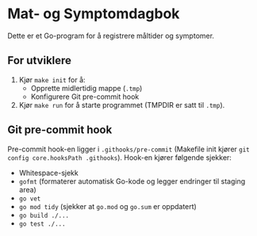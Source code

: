 # Mat- og Symptomdagbok

Dette er et Go-program for å registrere måltider og symptomer.

## For utviklere

1. Kjør `make init` for å:
   - Opprette midlertidig mappe (`.tmp`)
   - Konfigurere Git pre-commit hook
2. Kjør `make run` for å starte programmet (TMPDIR er satt til `.tmp`).

## Git pre-commit hook

Pre-commit hook-en ligger i `.githooks/pre-commit` (Makefile init kjører `git config core.hooksPath .githooks`). Hook-en kjører følgende sjekker:

- Whitespace-sjekk
- `gofmt` (formaterer automatisk Go-kode og legger endringer til staging area)
- `go vet`
- `go mod tidy` (sjekker at `go.mod` og `go.sum` er oppdatert)
- `go build ./...`
- `go test ./...`
